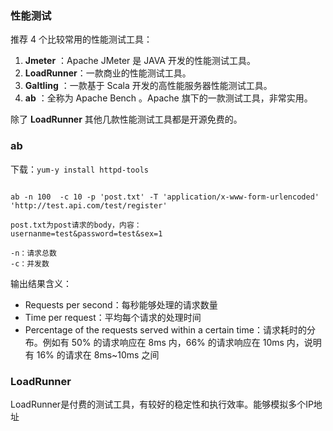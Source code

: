 ### 性能测试

推荐 4 个比较常用的性能测试工具：

1. **Jmeter** ：Apache JMeter 是 JAVA 开发的性能测试工具。
2. **LoadRunner**：一款商业的性能测试工具。
3. **Galtling** ：一款基于 Scala 开发的高性能服务器性能测试工具。
4. **ab** ：全称为 Apache Bench 。Apache 旗下的一款测试工具，非常实用。

除了 **LoadRunner** 其他几款性能测试工具都是开源免费的。





### ab

下载：`yum-y install httpd-tools`

```shell

ab -n 100  -c 10 -p 'post.txt' -T 'application/x-www-form-urlencoded' 'http://test.api.com/test/register'

post.txt为post请求的body，内容：
usernanme=test&password=test&sex=1

-n：请求总数
-c：并发数
```



输出结果含义：

- Requests per second：每秒能够处理的请求数量
- Time per request：平均每个请求的处理时间
- Percentage of the requests served within a certain time：请求耗时的分布。例如有 50% 的请求响应在 8ms 内，66% 的请求响应在 10ms 内，说明有 16% 的请求在 8ms~10ms 之间





### LoadRunner

LoadRunner是付费的测试工具，有较好的稳定性和执行效率。能够模拟多个IP地址